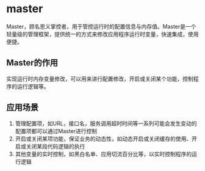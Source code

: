 # master

Master，顾名思义掌控者，用于管控运行时的配置信息与内存值。Master是一个轻量级的管理框架，提供统一的方式来修改应用程序运行时变量，快速集成，使用便捷。

## Master的作用

实现运行时内存变量修改，可以用来进行配置修改，开启或关闭某个功能，控制程序的运行逻辑等。

## 应用场景

1. 管理配置项，如URL，接口名，服务调用超时时间等一系列可能会发生变动的配置项都可以通过Master进行控制
2. 开启或关闭某项功能，保证业务的动态性，如动态开启或关闭缓存的使用、开启或关闭某段代码逻辑的执行
3. 其他变量的实时控制，如黑白名单、应用切流百分比等，以实时控制程序的运行逻辑
